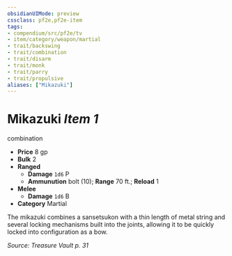 ```yaml
---
obsidianUIMode: preview
cssclass: pf2e,pf2e-item
tags:
- compendium/src/pf2e/tv
- item/category/weapon/martial
- trait/backswing
- trait/combination
- trait/disarm
- trait/monk
- trait/parry
- trait/propulsive
aliases: ["Mikazuki"]
---
```

# Mikazuki *Item 1*  
combination  

- **Price** 8 gp
- **Bulk** 2
- **Ranged**  
  - **Damage** `1d6` P
  - **Ammunution** bolt (10); **Range** 70 ft.; **Reload** 1
- **Melee**  
  - **Damage** `1d6` B
- **Category** Martial

The mikazuki combines a sansetsukon with a thin length of metal string and several locking mechanisms built into the joints, allowing it to be quickly locked into configuration as a bow.

*Source: Treasure Vault p. 31*